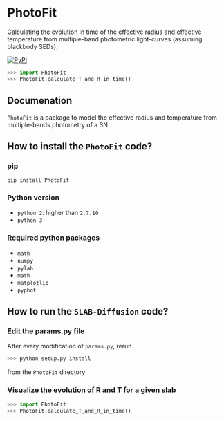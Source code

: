 # PhotoFit
Calculating the evolution in time of the effective radius and effective temperature from multiple-band photometric light-curves (assuming blackbody SEDs).

[![PyPI](https://img.shields.io/pypi/v/SLAB-Diffusion.svg?style=flat-square)](https://pypi.python.org/pypi/SLAB-Diffusion)

```python
>>> import PhotoFit
>>> PhotoFit.calculate_T_and_R_in_time()
```

## Documenation

`PhotoFit` is a package to model the effective radius and temperature from multiple-bands photometry of a SN


## How to install the `PhotoFit` code?

### pip

`pip install PhotoFit`

### Python version
* `python 2`: higher than `2.7.10`
* `python 3`

### Required python packages
* `math`
* `numpy`
* `pylab`
* `math`
* `matplotlib`
* `pyphot`

## How to run the `SLAB-Diffusion` code?

### Edit the params.py file

After every modification of `params.py`, rerun

```python
>>> python setup.py install
```
from the `PhotoFit` directory

### Visualize the evolution of R and T for a given slab

```python
>>> import PhotoFit
>>> PhotoFit.calculate_T_and_R_in_time()
```
